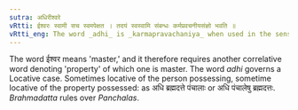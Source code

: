 ```yaml
---
sutra: अधिरीश्वरे
vRtti: ईश्वरः स्वामी सच स्वमपेक्षत । तदयं स्वस्वामि संबन्धः कर्मप्रवचनीयसंज्ञो भवति ॥
vRtti_eng: The word _adhi_ is _karmapravachaniya_ when used in the sense of 'lord' ('being as a lord' or 'having as a lord').
---
```

The word ईश्वर means 'master,' and it therefore requires another correlative word denoting 'property' of which one is master. The word _adhi_ governs a Locative case. Sometimes locative of the person possessing, sometime locative of the property possessed: as अधि ब्रह्मदत्ते पंचालाः or अधि पंचालेषु ब्रह्मदत्तः. _Brahmadatta_ rules over _Panchalas_.
